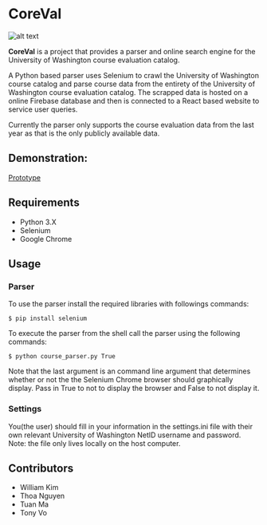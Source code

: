 # CoreVal
![alt text](https://github.com/UWHack/CoreVal/blob/master/images/logo.png "CoreVal logo")

**CoreVal** is a project that provides a parser and online search engine for the University of 
Washington course evaluation catalog.

A Python based parser uses Selenium to crawl the University of Washington course catalog and parse 
course data from the entirety of the University of Washington course evaluation catalog. The 
scrapped data is hosted on a online Firebase database and then is connected to a React based 
website to service user queries.

Currently the parser only supports the course evaluation data from the last year as that is the
only publicly available data.


## Demonstration:
[Prototype](https://projects.invisionapp.com/share/PXERSPO2Q#/screens 
"Prototype")
## Requirements
* Python 3.X
* Selenium
* Google Chrome

## Usage
### Parser
To use the parser install the required libraries with followings commands:
```shell
$ pip install selenium
```
To execute the parser from the shell call the parser using the following commands:
```shell
$ python course_parser.py True
```
Note that the last argument is an command line argument that determines whether or not the the
Selenium Chrome browser should graphically display. Pass in True to not to display the browser
and False to not display it.

### Settings
You(the user) should fill in your information in the settings.ini file with their own relevant
University of Washington NetID username and password. Note: the file only lives locally on the 
host computer.

## Contributors
- William Kim
- Thoa Nguyen
- Tuan Ma
- Tony Vo
